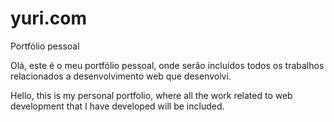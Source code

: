 # yuri.com
Portfólio pessoal

Olá, este é o meu portfólio pessoal, onde serão incluídos todos os trabalhos relacionados a desenvolvimento web que desenvolvi.


Hello, this is my personal portfolio, where all the work related to web development that I have developed will be included.


